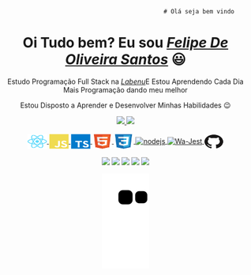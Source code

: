                                                   # Olá seja bem vindo      
    
  
  <h1 align="center">Oi Tudo bem? Eu sou  <a href="https://www.linkedin.com/in/felipe-santos-7243341a1/"><i>Felipe De Oliveira Santos</i></a> 😃️</h1>
  <p align="center"> Estudo Programação Full Stack na  <a href="https://www.labenu.com.br/?gclid=CjwKCAjwh-CVBhB8EiwAjFEPGaxgCgHZGugILjFftKefiriEfGcY31Kk6fzGUfwwJ2S55Hf5-zvceRoCpvAQAvD_BwE"><i>Labenu</i></a>E Estou Aprendendo Cada Dia Mais Programação dando meu melhor  
  <p align="center">Estou Disposto a Aprender e Desenvolver Minhas Habilidades  😉️</h2>
</div>

<div align="center">
  <a href="https://github.com/ElreversoMain">
  <img height="180em" src="https://github-readme-stats.vercel.app/api?username=ElreversoMain&show_icons=true&theme=dracula&include_all_commits=true&count_private=true"/>
  <img height="180em" src="https://github-readme-stats.vercel.app/api/top-langs/?username=ElreversoMain&layout=compact&langs_count=7&theme=dracula"/>
</div>
  
<div align="center" valign="top"><br>
  <img align="center" alt="React" height="30" width="40" src="https://raw.githubusercontent.com/devicons/devicon/master/icons/react/react-original.svg">
  <img align="center" alt="Js" height="30" width="40" src="https://raw.githubusercontent.com/devicons/devicon/master/icons/javascript/javascript-plain.svg">
  <img align="center" alt="Js" height="30" width="40" src="https://raw.githubusercontent.com/devicons/devicon/master/icons/typescript/typescript-plain.svg">
  <img align="center" alt="HTML" height="30" width="40" src="https://raw.githubusercontent.com/devicons/devicon/master/icons/html5/html5-original.svg">
  <img align="center" alt="CSS" height="30" width="40" src="https://raw.githubusercontent.com/devicons/devicon/master/icons/css3/css3-original.svg">
  <img align="center" alt="nodejs" height="30" width="40" src="https://cdn.worldvectorlogo.com/logos/nodejs-icon.svg">
  <img align="center" alt="Wa-Jest" height="30" width="40" src="https://cdn.jsdelivr.net/gh/devicons/devicon/icons/jest/jest-plain.svg">
  <img align="center" alt="github" height="30" width="40" src="https://raw.githubusercontent.com/devicons/devicon/master/icons/github/github-original.svg">
</div><br>
 
  <div align="center">
  <a href="https://www.youtube.com/c/Labenu"><img src="https://img.shields.io/badge/YouTube-FF0000?style=for-the-badge&logo=youtube&logoColor=white" target="_blank"></a>
  <a href="" target="_blank"><img src="https://img.shields.io/badge/-Instagram-%23E4405F?style=for-the-badge&logo=instagram&logoColor=white" target="_blank"></a>
   <a href="https://www.facebook.com/felipe.oliveira.146612/" target="_blank"><img src="https://img.shields.io/badge/Facebook-1877F2?style=for-the-badge&logo=facebook&logoColor=white" target="_blank"></a>  
  <a href="https://www.linkedin.com/in/felipe-santos-7243341a1/" target="_blank"><img src="https://img.shields.io/badge/-LinkedIn-%230077B5?style=for-the-badge&logo=linkedin&logoColor=white" target="_blank"></a> 
  <a href="mailto:felipe123oliveirasantos@gmail.com"><img src="https://img.shields.io/badge/-Gmail-%23333?style=for-the-badge&logo=gmail&logoColor=white" target="_blank"></a>
</div>
  
  <div align="center">
  
 ![Snake animation](https://github.com/ElreversoMain/ElreversoMain/blob/output/github-contribution-grid-snake.svg)
  
</div>
